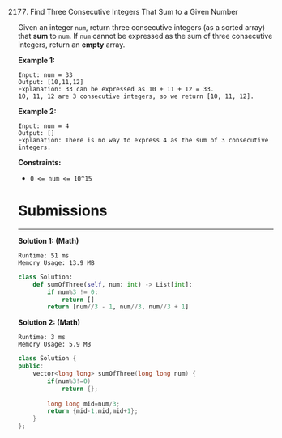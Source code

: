 2177. Find Three Consecutive Integers That Sum to a Given Number

Given an integer `num`, return three consecutive integers (as a sorted array) that **sum** to `num`. If `num` cannot be expressed as the sum of three consecutive integers, return an **empty** array.

 

**Example 1:**
```
Input: num = 33
Output: [10,11,12]
Explanation: 33 can be expressed as 10 + 11 + 12 = 33.
10, 11, 12 are 3 consecutive integers, so we return [10, 11, 12].
```

**Example 2:**
```
Input: num = 4
Output: []
Explanation: There is no way to express 4 as the sum of 3 consecutive integers.
```

**Constraints:**

* `0 <= num <= 10^15`

# Submissions
---
**Solution 1: (Math)**
```
Runtime: 51 ms
Memory Usage: 13.9 MB
```
```python
class Solution:
    def sumOfThree(self, num: int) -> List[int]:
        if num%3 != 0:
            return []
        return [num//3 - 1, num//3, num//3 + 1]
```

**Solution 2: (Math)**
```
Runtime: 3 ms
Memory Usage: 5.9 MB
```
```c++
class Solution {
public:
    vector<long long> sumOfThree(long long num) {
        if(num%3!=0)
            return {};
        
        long long mid=num/3;
        return {mid-1,mid,mid+1};
    }
};
```
